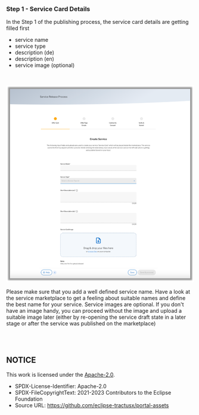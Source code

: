 ### Step 1 - Service Card Details

In the Step 1 of the publishing process, the service card details are getting filled first

- service name
- service type
- description (de)
- description (en)
- service image (optional)

<br>

<p align="center">
<img width="538" alt="image" src="https://raw.githubusercontent.com/eclipse-tractusx/portal-assets/main/docs/static/service-creation-offer-card-input.png">
</p>

Please make sure that you add a well defined service name. Have a look at the service marketplace to get a feeling about suitable names and define the best name for your service.
Service images are optional. If you don't have an image handy, you can proceed without the image and upload a suitable image later (either by re-opening the service draft state in a later stage or after the service was published on the marketplace)

<br>
<br>

## NOTICE

This work is licensed under the [Apache-2.0](https://www.apache.org/licenses/LICENSE-2.0).

- SPDX-License-Identifier: Apache-2.0
- SPDX-FileCopyrightText: 2021-2023 Contributors to the Eclipse Foundation
- Source URL: https://github.com/eclipse-tractusx/portal-assets
